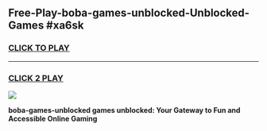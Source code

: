 
## Free-Play-boba-games-unblocked-Unblocked-Games #xa6sk
<h3>
<a href="https://news.freeplayer.one?title=boba-games-unblocked&ref=8M">CLICK TO PLAY</a></h3>
<hr>

<h3>
<a href="https://news.freeplayer.one?title=boba-games-unblocked&ref=8M">CLICK 2 PLAY</a>
  
</h3>

<a href="https://news.freeplayer.one?title=boba-games-unblocked&ref=8M"><img src="https://clearcache.store/games.png"></a>


**boba-games-unblocked games unblocked: Your Gateway to Fun and Accessible Online Gaming**
